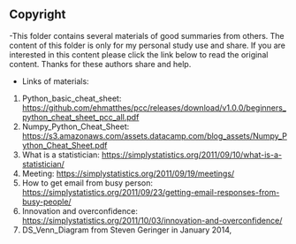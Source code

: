 ## Copyright
-This folder contains several materials of good summaries from others. The content of this folder is only for my personal study use and share. If you are interested in this content please click the link below to read the original content. Thanks for these authors share and help.
- Links of materials:
1. Python_basic_cheat_sheet: https://github.com/ehmatthes/pcc/releases/download/v1.0.0/beginners_python_cheat_sheet_pcc_all.pdf
2. Numpy_Python_Cheat_Sheet: https://s3.amazonaws.com/assets.datacamp.com/blog_assets/Numpy_Python_Cheat_Sheet.pdf
3. What is a statistician: https://simplystatistics.org/2011/09/10/what-is-a-statistician/
4. Meeting: https://simplystatistics.org/2011/09/19/meetings/
5. How to get email from busy person: https://simplystatistics.org/2011/09/23/getting-email-responses-from-busy-people/
6. Innovation and overconfidence: https://simplystatistics.org/2011/10/03/innovation-and-overconfidence/
7. DS_Venn_Diagram from Steven Geringer in January 2014,
